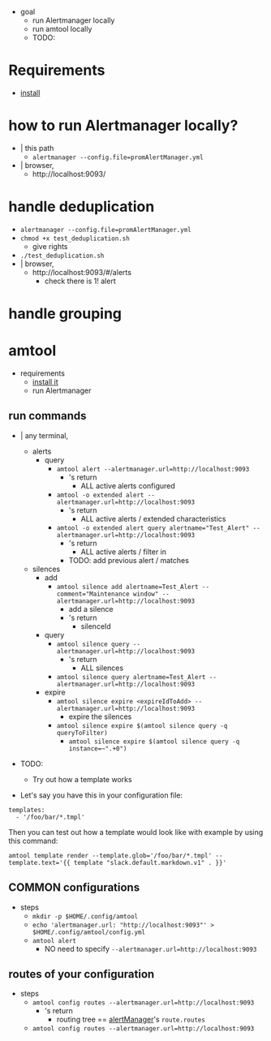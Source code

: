 * goal
  * run Alertmanager locally
  * run amtool locally
  * TODO:

# Requirements
* [install](/prometheus-alertmanager/README.md#install)

# how to run Alertmanager locally?
* | this path
  * `alertmanager --config.file=promAlertManager.yml`
* | browser,
  * http://localhost:9093/

# handle deduplication
* `alertmanager --config.file=promAlertManager.yml`
* `chmod +x test_deduplication.sh`
  * give rights
* `./test_deduplication.sh`
* | browser,
  * http://localhost:9093/#/alerts
    * check there is 1! alert

# handle grouping

# amtool
* requirements
  * [install it](/prometheus-alertmanager/README.md)
  * run Alertmanager

## run commands
* | any terminal,
  * alerts
    * query
      * `amtool alert --alertmanager.url=http://localhost:9093`
        * 's return
          * ALL active alerts configured
      * `amtool -o extended alert --alertmanager.url=http://localhost:9093`
        * 's return
          * ALL active alerts / extended characteristics
      * `amtool -o extended alert query alertname="Test_Alert" --alertmanager.url=http://localhost:9093`
        * 's return
          * ALL active alerts / filter in
        * TODO: add previous alert / matches
  * silences
    * add
      * `amtool silence add alertname=Test_Alert --comment="Maintenance window" --alertmanager.url=http://localhost:9093`
        * add a silence
        * 's return
          * silenceId
    * query
      * `amtool silence query --alertmanager.url=http://localhost:9093`
        * 's return
          * ALL silences
      * `amtool silence query alertname=Test_Alert --alertmanager.url=http://localhost:9093`
    * expire
      * `amtool silence expire <expireIdToAdd> --alertmanager.url=http://localhost:9093`
        * expire the silences
      * `amtool silence expire $(amtool silence query -q queryToFilter)`
        * `amtool silence expire $(amtool silence query -q instance=~".+0")`

* TODO: 
  * Try out how a template works
* Let's say you have this in your configuration file:
```
templates:
  - '/foo/bar/*.tmpl'
```

Then you can test out how a template would look like with example by using this command:
```
amtool template render --template.glob='/foo/bar/*.tmpl' --template.text='{{ template "slack.default.markdown.v1" . }}'
```

## COMMON configurations
* steps
  * `mkdir -p $HOME/.config/amtool`
  * `echo 'alertmanager.url: "http://localhost:9093"' > $HOME/.config/amtool/config.yml`
  * `amtool alert`
    * NO need to specify `--alertmanager.url=http://localhost:9093`

## routes of your configuration
* steps
  * `amtool config routes --alertmanager.url=http://localhost:9093`
    * 's return
      * routing tree == [alertManager](promAlertManager.yml)'s `route.routes`
  * `amtool config routes --alertmanager.url=http://localhost:9093`
